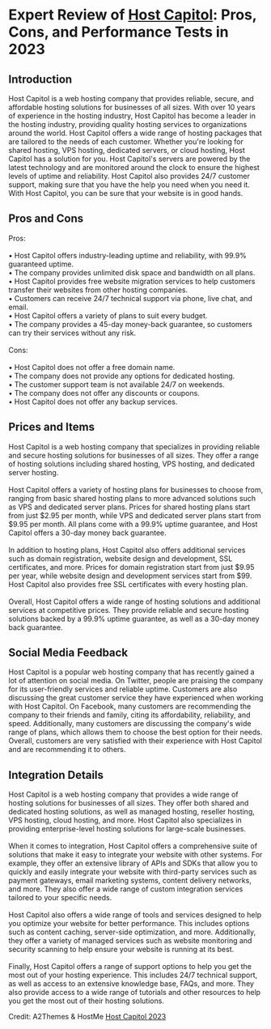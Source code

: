 <h1>Expert Review of <a href="https://a2themes.com/host-capitol-reviews">Host Capitol</a>: Pros, Cons, and Performance Tests in 2023</h1>
<h2>Introduction</h2>
Host Capitol is a web hosting company that provides reliable, secure, and affordable hosting solutions for businesses of all sizes. With over 10 years of experience in the hosting industry, Host Capitol has become a leader in the hosting industry, providing quality hosting services to organizations around the world. Host Capitol offers a wide range of hosting packages that are tailored to the needs of each customer. Whether you're looking for shared hosting, VPS hosting, dedicated servers, or cloud hosting, Host Capitol has a solution for you. Host Capitol's servers are powered by the latest technology and are monitored around the clock to ensure the highest levels of uptime and reliability. Host Capitol also provides 24/7 customer support, making sure that you have the help you need when you need it. With Host Capitol, you can be sure that your website is in good hands.
<h2>Pros and Cons</h2>
Pros:<br><br>• Host Capitol offers industry-leading uptime and reliability, with 99.9% guaranteed uptime.<br>• The company provides unlimited disk space and bandwidth on all plans.<br>• Host Capitol provides free website migration services to help customers transfer their websites from other hosting companies.<br>• Customers can receive 24/7 technical support via phone, live chat, and email.<br>• Host Capitol offers a variety of plans to suit every budget.<br>• The company provides a 45-day money-back guarantee, so customers can try their services without any risk.<br><br>Cons:<br><br>• Host Capitol does not offer a free domain name.<br>• The company does not provide any options for dedicated hosting.<br>• The customer support team is not available 24/7 on weekends.<br>• The company does not offer any discounts or coupons.<br>• Host Capitol does not offer any backup services.
<h2>Prices and Items</h2>
Host Capitol is a web hosting company that specializes in providing reliable and secure hosting solutions for businesses of all sizes. They offer a range of hosting solutions including shared hosting, VPS hosting, and dedicated server hosting. <br><br>Host Capitol offers a variety of hosting plans for businesses to choose from, ranging from basic shared hosting plans to more advanced solutions such as VPS and dedicated server plans. Prices for shared hosting plans start from just $2.95 per month, while VPS and dedicated server plans start from $9.95 per month. All plans come with a 99.9% uptime guarantee, and Host Capitol offers a 30-day money back guarantee. <br><br>In addition to hosting plans, Host Capitol also offers additional services such as domain registration, website design and development, SSL certificates, and more. Prices for domain registration start from just $9.95 per year, while website design and development services start from $99. Host Capitol also provides free SSL certificates with every hosting plan. <br><br>Overall, Host Capitol offers a wide range of hosting solutions and additional services at competitive prices. They provide reliable and secure hosting solutions backed by a 99.9% uptime guarantee, as well as a 30-day money back guarantee.
<h2>Social Media Feedback</h2>
Host Capitol is a popular web hosting company that has recently gained a lot of attention on social media. On Twitter, people are praising the company for its user-friendly services and reliable uptime. Customers are also discussing the great customer service they have experienced when working with Host Capitol. On Facebook, many customers are recommending the company to their friends and family, citing its affordability, reliability, and speed. Additionally, many customers are discussing the company's wide range of plans, which allows them to choose the best option for their needs. Overall, customers are very satisfied with their experience with Host Capitol and are recommending it to others.
<h2>Integration Details</h2>
Host Capitol is a web hosting company that provides a wide range of hosting solutions for businesses of all sizes. They offer both shared and dedicated hosting solutions, as well as managed hosting, reseller hosting, VPS hosting, cloud hosting, and more. Host Capitol also specializes in providing enterprise-level hosting solutions for large-scale businesses.<br><br>When it comes to integration, Host Capitol offers a comprehensive suite of solutions that make it easy to integrate your website with other systems. For example, they offer an extensive library of APIs and SDKs that allow you to quickly and easily integrate your website with third-party services such as payment gateways, email marketing systems, content delivery networks, and more. They also offer a wide range of custom integration services tailored to your specific needs.<br><br>Host Capitol also offers a wide range of tools and services designed to help you optimize your website for better performance. This includes options such as content caching, server-side optimization, and more. Additionally, they offer a variety of managed services such as website monitoring and security scanning to help ensure your website is running at its best.<br><br>Finally, Host Capitol offers a range of support options to help you get the most out of your hosting experience. This includes 24/7 technical support, as well as access to an extensive knowledge base, FAQs, and more. They also provide access to a wide range of tutorials and other resources to help you get the most out of their hosting solutions.
<p>Credit: A2Themes & HostMe <a href="https://a2themes.com/host-capitol-reviews">Host Capitol 2023</a></p>